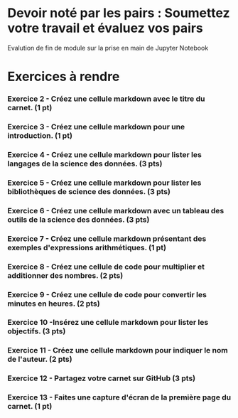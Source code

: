 # Devoir noté par les pairs : Soumettez votre travail et évaluez vos pairs
Evalution de fin de module sur la prise en main de Jupyter Notebook

# Exercices à rendre

###  Exercice 2 - Créez une cellule markdown avec le titre du carnet. (1 pt)

### Exercice 3 - Créez une cellule markdown pour une introduction. (1 pt)

### Exercice 4 - Créez une cellule markdown pour lister les langages de la science des données. (3 pts)

### Exercice 5 - Créez une cellule markdown pour lister les bibliothèques de science des données. (3 pts)

### Exercice 6 - Créez une cellule markdown avec un tableau des outils de la science des données. (3 pts)

### Exercice 7 - Créez une cellule markdown présentant des exemples d'expressions arithmétiques. (1 pt)

### Exercice 8 - Créez une cellule de code pour multiplier et additionner des nombres. (2 pts)

### Exercice 9 - Créez une cellule de code pour convertir les minutes en heures. (2 pts)

### Exercice 10 -Insérez une cellule markdown pour lister les objectifs. (3 pts)

### Exercice 11 - Créez une cellule markdown pour indiquer le nom de l'auteur. (2 pts)

### Exercice 12 - Partagez votre carnet sur GitHub (3 pts)

### Exercice 13 - Faites une capture d'écran de la première page du carnet. (1 pt)
